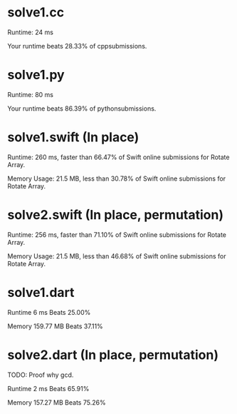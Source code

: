 # solve1.cc

Runtime: 24 ms

Your runtime beats 28.33% of cppsubmissions.

# solve1.py

Runtime: 80 ms

Your runtime beats 86.39% of pythonsubmissions.

# solve1.swift (In place)

Runtime: 260 ms, faster than 66.47% of Swift online submissions for Rotate Array.

Memory Usage: 21.5 MB, less than 30.78% of Swift online submissions for Rotate Array.

# solve2.swift (In place, permutation)

Runtime: 256 ms, faster than 71.10% of Swift online submissions for Rotate Array.

Memory Usage: 21.5 MB, less than 46.68% of Swift online submissions for Rotate Array.

# solve1.dart

Runtime 6 ms Beats 25.00%

Memory 159.77 MB Beats 37.11%

# solve2.dart (In place, permutation)

TODO: Proof why gcd.

Runtime 2 ms Beats 65.91%

Memory 157.27 MB Beats 75.26%


